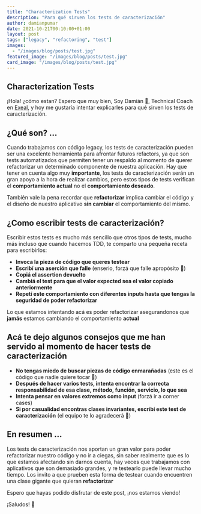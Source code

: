 ```yaml
---
title: "Characterization Tests"
description: "Para qué sirven los tests de caracterización"
author: damianpumar
date: 2021-10-21T00:10:00+01:00
layout: post
tags: ["legacy", "refactoring", "test"]
images:
  - "/images/blog/posts/test.jpg"
featured_image: "/images/blog/posts/test.jpg"
card_image: "/images/blog/posts/test.jpg"
---
```


## Characterization Tests

¡Hola! ¿cómo estan? Espero que muy bien, Soy Damián 👋, Technical Coach en [Exeal](https://www.exeal.com/), y hoy me gustaría intentar explicarles para qué sirven los tests de caracterización.

## ¿Qué son? ...

Cuando trabajamos con código legacy, los tests de caracterización pueden ser una excelente herramienta para afrontar futuros refactors, ya que son tests automatizados que permiten tener un respaldo al momento de querer refactorizar un determinado componente de nuestra aplicación.
Hay que tener en cuenta algo muy **importante**, los tests de caracterización serán un gran apoyo a la hora de realizar cambios, pero estos tipos de tests verifican el **comportamiento actual** no el **comportamiento deseado**.

También vale la pena recordar que **refactorizar** implica cambiar el código y el diseño de nuestro aplicativo **sin cambiar** el comportamiento del mismo.

## ¿Como escribir tests de caracterización?

Escribir estos tests es mucho más sencillo que otros tipos de tests, mucho más incluso que cuando hacemos TDD, te comparto una pequeña receta para escribirlos:

- **Invoca la pieza de código que queres testear**
- **Escribí una aserción que falle** (enserio, forzá que falle apropósito 🤯)
- **Copiá el assertion devuelto**
- **Cambiá el test para que el valor expected sea el valor copiado anteriormente**
- **Repetí este comportamiento con diferentes inputs hasta que tengas la seguridad de poder refactorizar**

Lo que estamos intentando acá es poder refactorizar asegurandonos que **jamás** estamos cambiando el comportamiento **actual**

## Acá te dejo algunos consejos que me han servido al momento de hacer tests de caracterización

- **No tengas miedo de buscar piezas de código enmarañadas** (este es el código que nadie quiere tocar 🥱)
- **Después de hacer varios tests, intenta encontrar la correcta responsabilidad de esa clase, método, función, servicio, lo que sea**
- **Intenta pensar en valores extremos como input** (forzá ir a corner cases)
- **Si por casualidad encontras clases invariantes, escribí este test de caracterización** (el equipo te lo agradecerá 🙏)

## En resumen ...

Los tests de caracterización nos aportan un gran valor para poder refactorizar nuestro código y no ir a ciegas, sin saber realmente que es lo que estamos afectando sin darnos cuenta, hay veces que trabajamos con aplicativos que son demasiado grandes, y re testearlo puede llevar mucho tiempo.
Los invito a que prueben esta forma de testear cuando encuentren una clase gigante que quieran **refactorizar**

Espero que hayas podido disfrutar de este post, ¡nos estamos viendo!

¡Saludos! 🖖
